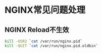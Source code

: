 # NGINX常见问题处理

## NGINX Reload不生效

```bash
kill -USR2 `cat /var/run/nginx.pid`
kill -QUIT `cat /var/run/nginx.pid.oldbin`
```